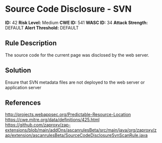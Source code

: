 
# Source Code Disclosure - SVN

**ID:** 42
**Risk Level:** Medium
**CWE ID:** 541
**WASC ID:** 34
**Attack Strength:** DEFAULT
**Alert Threshold:** DEFAULT

## Rule Description
The source code for the current page was disclosed by the web server.

## Solution
Ensure that SVN metadata files are not deployed to the web server or application server

## References
http://projects.webappsec.org/Predictable-Resource-Location
https://cwe.mitre.org/data/definitions/425.html
https://github.com/zaproxy/zap-extensions/blob/main/addOns/ascanrulesBeta/src/main/java/org/zaproxy/zap/extension/ascanrulesBeta/SourceCodeDisclosureSvnScanRule.java
